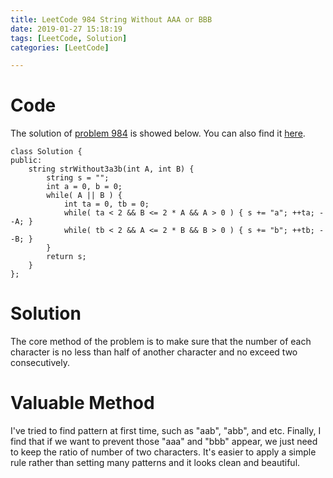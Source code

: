 ```yaml
---
title: LeetCode 984 String Without AAA or BBB
date: 2019-01-27 15:18:19
tags: [LeetCode, Solution]
categories: [LeetCode]

---
```


# Code

The solution of [problem 984](https://leetcode.com/problems/string-without-aaa-or-bbb/) is showed below. You can also find it [here](https://github.com/lrscy/LeetCode/blob/master/Algorithm/984-String%20Without%20AAA%20or%20BBB.cpp).

```
class Solution {
public:
    string strWithout3a3b(int A, int B) {
        string s = "";
        int a = 0, b = 0;
        while( A || B ) {
            int ta = 0, tb = 0;
            while( ta < 2 && B <= 2 * A && A > 0 ) { s += "a"; ++ta; --A; }
            while( tb < 2 && A <= 2 * B && B > 0 ) { s += "b"; ++tb; --B; }
        }
        return s;
    }
};
```

# Solution

The core method of the problem is to make sure that the number of each character is no less than half of another character and no exceed two consecutively.

# Valuable Method

I've tried to find pattern at first time, such as "aab", "abb", and etc. Finally, I find that if we want to prevent those "aaa" and "bbb" appear, we just need to keep the ratio of number of two characters. It's easier to apply a simple rule rather than setting many patterns and it looks clean and beautiful.
